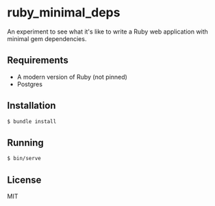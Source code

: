 # ruby_minimal_deps

An experiment to see what it's like to write a Ruby web application with minimal gem dependencies.

## Requirements

- A modern version of Ruby (not pinned)
- Postgres

## Installation

```bash
$ bundle install
```

## Running

```bash
$ bin/serve
```

## License

MIT
